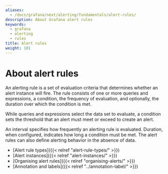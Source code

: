 ```yaml
---
aliases:
  - /docs/grafana/next/alerting/fundamentals/alert-rules/
description: About Grafana alert rules
keywords:
  - grafana
  - alerting
  - rules
title: Alert rules
weight: 101
---
```


# About alert rules

An alerting rule is a set of evaluation criteria that determines whether an alert instance will fire. The rule consists of one or more queries and expressions, a condition, the frequency of evaluation, and optionally, the duration over which the condition is met.

While queries and expressions select the data set to evaluate, a condition sets the threshold that an alert must meet or exceed to create an alert.

An interval specifies how frequently an alerting rule is evaluated. Duration, when configured, indicates how long a condition must be met. The alert rules can also define alerting behavior in the absence of data.

- [Alert rule types]({{< relref "alert-rule-types/" >}})
- [Alert instances]({{< relref "alert-instances/" >}})
- [Organising alert rules]({{< relref "organising-alerts/" >}})
- [Annotation and labels]({{< relref "../annotation-label/" >}})
